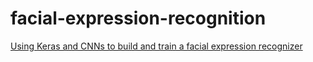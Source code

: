 # facial-expression-recognition
[Using Keras and CNNs to build and train a facial expression recognizer](https://github.com/PranayShirodkar/facial-expression-recognition/blob/master/Facial_Expression_Training.ipynb)